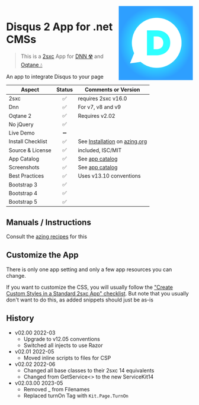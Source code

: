 <img src="app-icon.png" align="right" width="200px">

# Disqus 2 App for .net CMSs

> This is a [2sxc](https://2sxc.org) App for [DNN ☢️](https://www.dnnsoftware.com/) and [Oqtane 💧](https://www.oqtane.org/)

An app to integrate Disqus to your page

| Aspect              | Status | Comments or Version |
| ------------------- | :----: | ------------------- |
| 2sxc                | ✅    | requires 2sxc v16.0
| Dnn                 | ✅    | For v7, v8 and v9
| Oqtane 2            | ✅    | Requires v2.02
| No jQuery           | ✅    | 
| Live Demo           | ➖    |
| Install Checklist   | ✅    | See [Installation](https://azing.org/2sxc/r/fT9O-8LH) on [azing.org](https://azing.org/2sxc)
| Source & License    | ✅    | included, ISC/MIT
| App Catalog         | ✅    | See [app catalog](https://2sxc.org/en/apps/app/disqus-app-v3-hybrid-for-dnn-and-oqtane)
| Screenshots         | ✅    | See [app catalog](https://2sxc.org/en/apps/app/disqus-app-v3-hybrid-for-dnn-and-oqtane)
| Best Practices      | ✅    | Uses v13.10 conventions
| Bootstrap 3         | ✅    |
| Bootstrap 4         | ✅    |
| Bootstrap 5         | ✅    |

## Manuals / Instructions

Consult the [azing recipes](https://azing.org/2sxc/l/Mek_MCqz/app-disqus) for this

## Customize the App

There is only one app setting and only a few app resources you can change.

If you want to customize the CSS, you will usually follow the ["Create Custom Styles in a Standard 2sxc App" checklist](https://azing.org/2sxc/r/gg_aB9FD).
But note that you usually don't want to do this, as added snippets should just be as-is

## History

* v02.00 2022-03
  * Upgrade to v12.05 conventions
  * Switched all injects to use Razor
* v02.01 2022-05
  * Moved inline scripts to files for CSP
* v02.02 2022-06
  * Changed all base classes to their 2sxc 14 equivalents 
  * Changed from GetService<> to the new ServiceKit14
* v02.03.00 2023-05
  * Removed _ from Filenames
  * Replaced turnOn Tag with `Kit.Page.TurnOn`
